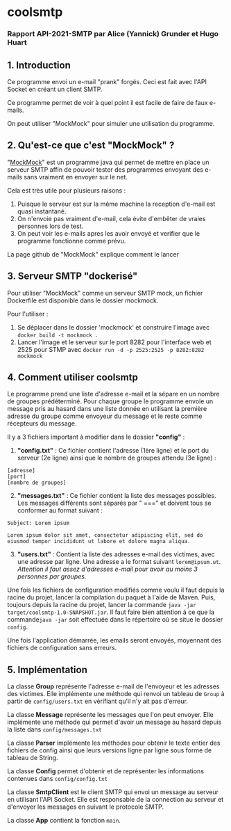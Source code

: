 # coolsmtp

### Rapport API-2021-SMTP par Alice (Yannick) Grunder et Hugo Huart

## 1. Introduction

Ce programme envoi un e-mail "prank" forgés. Ceci est fait avec l'API Socket en créant un client SMTP.

Ce programme permet de voir à quel point il est facile de faire de faux e-mails.

On peut utiliser "MockMock" pour simuler une utilisation du programme.

## 2. Qu'est-ce que c'est "MockMock" ?

"[MockMock](https://github.com/HEIGVD-Course-API/MockMock)" est un programme java qui permet de mettre en place un
serveur SMTP affin de pouvoir tester des programmes envoyant des e-mails sans vraiment en envoyer sur le net.

Cela est très utile pour plusieurs raisons :

1. Puisque le serveur est sur la même machine la reception d'e-mail est quasi instantané.
2. On n'envoie pas vraiment d'e-mail, cela évite d'embêter de vraies personnes lors de test.
3. On peut voir les e-mails apres les avoir envoyé et verifier que le programme fonctionne comme prévu.

La page github de "MockMock" explique comment le lancer

## 3. Serveur SMTP "dockerisé"

Pour utiliser "MockMock" comme un serveur SMTP mock, un fichier Dockerfile est disponible dans le dossier mockmock.

Pour l'utiliser :

1. Se déplacer dans le dossier 'mockmock' et construire l'image avec `docker build -t mockmock .`
2. Lancer l'image et le serveur sur le port 8282 pour l'interface web et 2525 pour STMP
   avec `docker run -d -p 2525:2525 -p 8282:8282 mockmock`

## 4. Comment utiliser coolsmtp

Le programme prend une liste d'adresse e-mail et la sépare en un nombre de groupes prédéterminé. Pour chaque groupe le
programme envoie un message pris au hasard dans une liste donnée en utilisant la première adresse du groupe comme
envoyeur du message et le reste comme récepteurs du message.

Il y a 3 fichiers important à modifier dans le dossier **"config"** :

1. **"config.txt"** : Ce fichier contient l'adresse (1ère ligne) et le port du serveur (2e ligne) ainsi que le nombre de
   groupes attendu (3e ligne) :

```
[adresse]
[port]
[nombre de groupes]
```

2. **"messages.txt"** : Ce fichier contient la liste des messages possibles. Les messages différents sont séparés par "
   ===" et doivent tous se conformer au format suivant :

```
Subject: Lorem ipsum

Lorem ipsum dolor sit amet, consectetur adipiscing elit, sed do eiusmod tempor incididunt ut labore et dolore magna aliqua.
```

3. **"users.txt"** : Contient la liste des adresses e-mail des victimes, avec une adresse par ligne. Une adresse a le
   format suivant `lorem@ipsum.ut`.
   _Attention il faut assez d'adresses e-mail pour avoir au moins 3 personnes par groupes._

Une fois les fichiers de configuration modifiés comme voulu il faut depuis la racine du projet, lancer la compilation du
paquet à l'aide de Maven. Puis, toujours depuis la racine du projet, lancer la
commande `java -jar target/coolsmtp-1.0-SNAPSHOT.jar`. Il faut faire bien attention à ce que la commande`java -jar` soit
effectuée dans le répertoire où se situe le dossier `config`.

Une fois l'application démarrée, les emails seront envoyés, moyennant des fichiers de configuration sans erreurs.

## 5. Implémentation

La classe **Group** représente l'adresse e-mail de l'envoyeur et les adresses des victimes. Elle implémente une méthode
qui renvoi un tableau de `Group` à partir de `config/users.txt` en vérifiant qu'il n'y ait pas d'erreur.

La classe **Message** représente les messages que l'on peut envoyer. Elle implémente une méthode qui permet d'avoir un
message au hasard depuis la liste dans `config/messages.txt`

La classe **Parser** implémente les méthodes pour obtenir le texte entier des fichiers de config ainsi que leurs
versions ligne par ligne sous forme de tableau de String.

La classe **Config** permet d'obtenir et de représenter les informations contenues dans `config/config.txt`

La classe **SmtpClient** est le client SMTP qui envoi un message au serveur en utilisant l'APi Socket. Elle est
responsable de la connection au serveur et d'envoyer les messages en suivant le protocole SMTP.

La classe **App** contient la fonction `main`.
